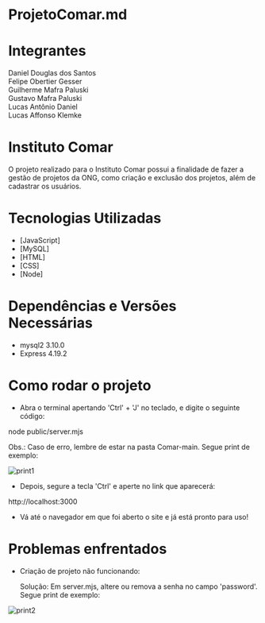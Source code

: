 # ProjetoComar.md

# Integrantes

Daniel Douglas dos Santos  
Felipe Obertier Gesser  
Guilherme Mafra Paluski  
Gustavo Mafra Paluski  
Lucas Antônio Daniel  
Lucas Affonso Klemke

# Instituto Comar

O projeto realizado para o Instituto Comar possui a finalidade de fazer a gestão de projetos da ONG, como criação e exclusão dos projetos, além de cadastrar os usuários.

# Tecnologias Utilizadas

- [JavaScript]
- [MySQL]
- [HTML]
- [CSS]
- [Node]

# Dependências e Versões Necessárias

- mysql2 3.10.0
- Express 4.19.2

# Como rodar o projeto

- Abra o terminal apertando 'Ctrl' + 'J' no teclado, e digite o seguinte código:

node public/server.mjs

Obs.: Caso de erro, lembre de estar na pasta Comar-main. Segue print de exemplo:

![print1](https://github.com/Gustavsonpy/Comar/assets/138543589/d0020076-b90c-4a21-863b-f8a703889c45)

- Depois, segure a tecla 'Ctrl' e aperte no link que aparecerá:

http://localhost:3000

- Vá até o navegador em que foi aberto o site e já está pronto para uso!

# Problemas enfrentados

- Criação de projeto não funcionando:

  Solução: Em server.mjs, altere ou remova a senha no campo 'password'. Segue print de exemplo:

![print2](https://github.com/Gustavsonpy/Comar/assets/138543589/946e9d56-c37b-4491-8fed-7621e3b7181f)
